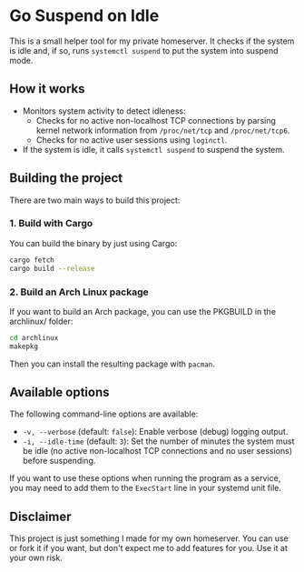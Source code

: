 # Go Suspend on Idle

This is a small helper tool for my private homeserver. It checks if the system is idle and, if so, runs `systemctl suspend` to put the system into suspend mode.

## How it works

- Monitors system activity to detect idleness:
  - Checks for no active non-localhost TCP connections by parsing kernel network information from `/proc/net/tcp` and `/proc/net/tcp6`.
  - Checks for no active user sessions using `loginctl`.
- If the system is idle, it calls `systemctl suspend` to suspend the system.

## Building the project

There are two main ways to build this project:

### 1. Build with Cargo

You can build the binary by just using Cargo:

```sh
cargo fetch
cargo build --release
```

### 2. Build an Arch Linux package

If you want to build an Arch package, you can use the PKGBUILD in the archlinux/ folder:

```sh
cd archlinux
makepkg
```

Then you can install the resulting package with `pacman`.

## Available options

The following command-line options are available:

- `-v, --verbose` (default: `false`):
  Enable verbose (debug) logging output.
- `-i, --idle-time` (default: `3`):
  Set the number of minutes the system must be idle (no active non-localhost TCP connections and no user sessions) before suspending.

If you want to use these options when running the program as a service, you may need to add them to the `ExecStart` line in your systemd unit file.

## Disclaimer

This project is just something I made for my own homeserver. You can use or fork it if you want, but don't expect me to add features for you. Use it at your own risk.
